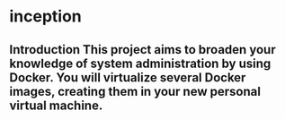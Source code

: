 # inception
## Introduction  This project aims to broaden your knowledge of system administration by using Docker. You will virtualize several Docker images, creating them in your new personal virtual machine.
